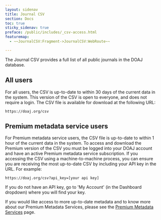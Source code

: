 ```yaml
---
layout: sidenav
title: Journal CSV
section: Docs
toc: true
sticky_sidenav: true
preface: /public/includes/_csv-access.html
featuremap: 
  - ~~JournalCSV:Fragment->JournalCSV:WebRoute~~

---
```


The Journal CSV provides a full list of all public journals in the DOAJ database.

## All users

For all users, the CSV is up-to-date to within 30 days of the current data in the system.  This version of the CSV is open to everyone, and does not require a login.  The CSV file is available for download at the following URL:

```https://doaj.org/csv```

## Premium metadata service users

For Premium metadata service users, the CSV file is up-to-date to within 1 hour of the current data in the system.  To access and download the Premium version of the CSV you must be logged into your DOAJ account and have an active Premium metadata service subscription.  If you accessing the CSV using a machine-to-machine process, you can ensure you are receiving the most up-to-date CSV by including your API key in the URL. For example:

```https://doaj.org/csv?api_key=[your api key]```

If you do not have an API key, go to 'My Account' (in the Dashboard dropdown) where you will find your key.

If you would like access to more up-to-date metadata and to know more about our Premium Metadata Services, please see the [Premium Metadata Services](/docs/premium) page.
